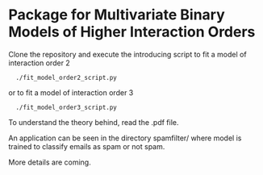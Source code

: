 # Package for Multivariate Binary Models of Higher Interaction Orders

Clone the repository and execute the introducing script to fit a model of interaction order 2

```
  ./fit_model_order2_script.py
```

or to fit a model of interaction order 3

```
  ./fit_model_order3_script.py
```

To understand the theory behind, read the .pdf file.

An application can be seen in the directory spamfilter/ where model is trained to classify emails as spam or not spam.

More details are coming.
